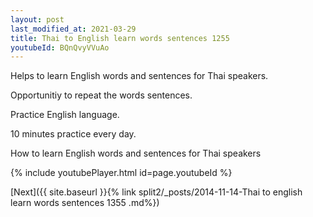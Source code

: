```yaml
---
layout: post
last_modified_at: 2021-03-29
title: Thai to English learn words sentences 1255 
youtubeId: BQnQvyVVuAo
---
```

 
 
Helps to learn English words and sentences for Thai speakers.

Opportunitiy to repeat the words sentences. 

Practice English language. 
 
10 minutes practice every day. 
 
How to learn English words and sentences for Thai speakers 
 
{% include youtubePlayer.html id=page.youtubeId %}
 
 
[Next]({{ site.baseurl }}{% link  split2/_posts/2014-11-14-Thai to english learn words sentences 1355 .md%})
 
